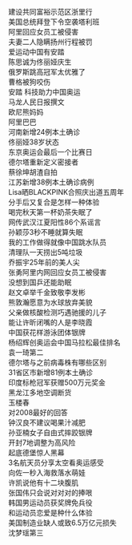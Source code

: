 建设共同富裕示范区浙里行  
美国总统拜登下令空袭塔利班  
阿里回应女员工被侵害  
夫妻二人隐瞒扬州行程被罚  
爱运动中国有安踏  
陈思诚为佟丽娅庆生  
俄罗斯跳高冠军太优雅了  
曹格被狗咬伤  
安踏 科技助力中国奥运  
马龙人民日报撰文  
欧尼熊妈妈  
阿里巴巴  
河南新增24例本土确诊  
佟丽娅38岁状态  
东京奥运会最后一个比赛日  
德尔塔重新定义密接者  
蔡徐坤胡渣自拍  
江苏新增38例本土确诊病例  
Lisa晒BLACKPINK合照庆出道五周年  
分手后又复合是怎样一种体验  
喝完秋天第一杯奶茶失眠了  
网传武汉江夏阳性86个系谣言  
孙颖莎3秒不睡就算失眠  
我的工作做得就像中国跳水队员  
清理队一天捞出5吨垃圾  
乔振宇25年前的美人尖  
张勇阿里内网回应女员工被侵害  
没想到国乒还能助眠  
赵文卓举千金致敬李发彬  
熊敦瀚愿意为水球放弃美貌  
父亲做核酸检测巧遇驰援的儿子  
能让许昕闭嘴的人是李晓霞  
中国获花样游泳团体银牌  
杨绍辉创奥运会中国马拉松最佳排名  
袁一琦第二  
德尔塔与之前病毒株有哪些区别  
31省区市新增81例本土确诊  
印度标枪冠军获赠500万元奖金  
黑龙江多地空调断货  
玉楼春  
对2008最好的回答  
钟汉良不建议喝果汁减肥  
孙亚楠女子自由式摔跤银牌  
开封7地调整为高风险  
起底德堡惊人黑幕  
3名航天员分享太空看奥运感受  
向佐一秒入海救落水萌娃  
许凯说他有十二块腹肌  
张国伟只会说对对对的捧哏  
韩国男运动员获奖牌免兵役  
和运动员恋爱是种什么体验  
美国制造业缺人或致6.5万亿元损失  
沈梦瑶第三  
